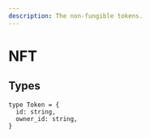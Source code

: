 ```yaml
---
description: The non-fungible tokens.
---
```


# NFT

## Types

```text
type Token = {
  id: string,
  owner_id: string,
}
```

